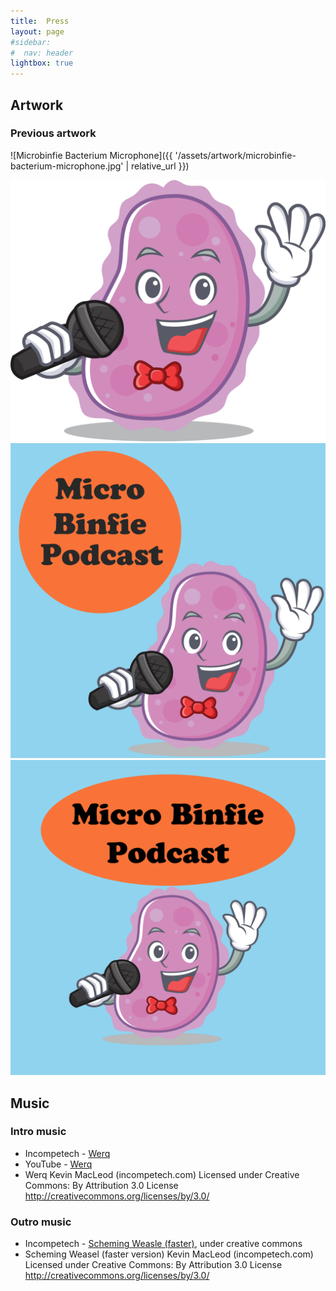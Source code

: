 ```yaml
---
title:  Press
layout: page
#sidebar:
#  nav: header
lightbox: true
---
```


## Artwork

### Previous artwork

![Microbinfie Bacterium Microphone]({{ '/assets/artwork/microbinfie-bacterium-microphone.jpg' | relative_url }})

 <a href="/assets/artwork/microbinfie-bacterium-microphone.jpg"><img class="image--xs" src="/assets/artwork/microbinfie-bacterium-microphone.jpg" alt="bacterium with a microphone" /></a>
 <a href="/assets/artwork/COVERART.v1.png"><img class="image--xs" src="/assets/artwork/COVERART.v1.png" alt="cover art v1" /></a>
 <a href="/assets/artwork/COVERART.v2.png"><img class="image--xs" src="/assets/artwork/COVERART.v2.png" alt="cover art v2" /></a>

## Music

### Intro music

* Incompetech - [Werq](https://incompetech.com/music/royalty-free/index.html?isrc=USUAN1800005)
* YouTube - [Werq](https://youtu.be/Mf9WroOPCwI)
* Werq Kevin MacLeod (incompetech.com) Licensed under Creative Commons: By Attribution 3.0 License http://creativecommons.org/licenses/by/3.0/

### Outro music

* Incompetech - [Scheming Weasle (faster)](https://incompetech.com/music/royalty-free/index.html?isrc=USUAN1100085), under creative commons
* Scheming Weasel (faster version) Kevin MacLeod (incompetech.com) Licensed under Creative Commons: By Attribution 3.0 License http://creativecommons.org/licenses/by/3.0/ 
